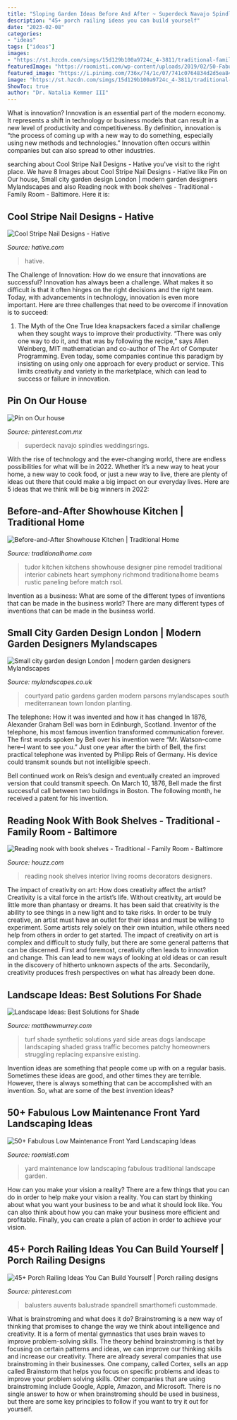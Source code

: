 ```yaml
---
title: "Sloping Garden Ideas Before And After ~ Superdeck Navajo Spindles Weddingsrings"
description: "45+ porch railing ideas you can build yourself"
date: "2023-02-08"
categories:
- "ideas"
tags: ["ideas"]
images:
- "https://st.hzcdn.com/simgs/15d129b100a9724c_4-3811/traditional-family-room.jpg"
featuredImage: "https://roomisti.com/wp-content/uploads/2019/02/50-Fabulous-Low-Maintenance-Front-Yard-Landscaping-Ideas-34.jpg"
featured_image: "https://i.pinimg.com/736x/74/1c/07/741c0764834d2d5ea847dbede700e0fb.jpg"
image: "https://st.hzcdn.com/simgs/15d129b100a9724c_4-3811/traditional-family-room.jpg"
ShowToc: true
author: "Dr. Natalia Kemmer III"
---
```



What is innovation?
Innovation is an essential part of the modern economy. It represents a shift in technology or business models that can result in a new level of productivity and competitiveness. By definition, innovation is “the process of coming up with a new way to do something, especially using new methods and technologies.” Innovation often occurs within companies but can also spread to other industries.

	

		
searching about Cool Stripe Nail Designs - Hative you've visit to the right place. We have 8 Images about Cool Stripe Nail Designs - Hative like Pin on Our house, Small city garden design London | modern garden designers Mylandscapes and also Reading nook with book shelves - Traditional - Family Room - Baltimore. Here it is:
		
    
## Cool Stripe Nail Designs - Hative

<img loading=lazy src="http://hative.com/wp-content/uploads/2014/11/stripe-nail-designs/8-stripe-nail-designs.jpg" onerror="this.onerror=null;this.src='https://tse2.mm.bing.net/th?id=OIP.vXjVEbrpSFuBOkxxt2CEcwHaJ5&amp;pid=15.1';" alt="Cool Stripe Nail Designs - Hative">

_Source: hative.com_

>hative. 

	

The Challenge of Innovation: How do we ensure that innovations are successful?
Innovation has always been a challenge. What makes it so difficult is that it often hinges on the right decisions and the right team. Today, with advancements in technology, innovation is even more important. Here are three challenges that need to be overcome if innovation is to succeed:
1. The Myth of the One True Idea
 knapsackers faced a similar challenge when they sought ways to improve their productivity. “There was only one way to do it, and that was by following the recipe,” says Allen Weinberg, MIT mathematician and co-author of The Art of Computer Programming. Even today, some companies continue this paradigm by insisting on using only one approach for every product or service. This limits creativity and variety in the marketplace, which can lead to success or failure in innovation.


    
## Pin On Our House

<img loading=lazy src="https://i.pinimg.com/736x/74/1c/07/741c0764834d2d5ea847dbede700e0fb.jpg" onerror="this.onerror=null;this.src='https://tse3.mm.bing.net/th?id=OIP.kAdm4gXY4B2HJvysQH1T9QHaJ3&amp;pid=15.1';" alt="Pin on Our house">

_Source: pinterest.com.mx_

>superdeck navajo spindles weddingsrings. 

	

With the rise of technology and the ever-changing world, there are endless possibilities for what will be in 2022. Whether it’s a new way to heat your home, a new way to cook food, or just a new way to live, there are plenty of ideas out there that could make a big impact on our everyday lives. Here are 5 ideas that we think will be big winners in 2022: 

    
## Before-and-After Showhouse Kitchen | Traditional Home

<img loading=lazy src="http://images.traditionalhome.mdpcdn.com/sites/traditionalhome.com/files/styles/facebook_og_image/public/slide/101660887_p.jpg?itok=4Weowa7b" onerror="this.onerror=null;this.src='https://tse3.mm.bing.net/th?id=OIP.i4kdiETEvNTL57PH9nDIIgHaHa&amp;pid=15.1';" alt="Before-and-After Showhouse Kitchen | Traditional Home">

_Source: traditionalhome.com_

>tudor kitchen kitchens showhouse designer pine remodel traditional interior cabinets heart symphony richmond traditionalhome beams rustic paneling before match rsol. 

	

Invention as a business: What are some of the different types of inventions that can be made in the business world?
There are many different types of inventions that can be made in the business world.

    
## Small City Garden Design London | Modern Garden Designers Mylandscapes

<img loading=lazy src="https://www.mylandscapes.co.uk/courtyard-gardens/modern-patio-design.jpg" onerror="this.onerror=null;this.src='https://tse1.mm.bing.net/th?id=OIP.ZkGb4TLLgB_fVnfBVn_sxgHaEo&amp;pid=15.1';" alt="Small city garden design London | modern garden designers Mylandscapes">

_Source: mylandscapes.co.uk_

>courtyard patio gardens garden modern parsons mylandscapes south mediterranean town london planting. 

	

The telephone: How it was invented and how it has changed
In 1876, Alexander Graham Bell was born in Edinburgh, Scotland. Inventor of the telephone, his most famous invention transformed communication forever. The first words spoken by Bell over his invention were “Mr. Watson–come here–I want to see you.” 
Just one year after the birth of Bell, the first practical telephone was invented by Philipp Reis of Germany. His device could transmit sounds but not intelligible speech. 

Bell continued work on Reis’s design and eventually created an improved version that could transmit speech. On March 10, 1876, Bell made the first successful call between two buildings in Boston. The following month, he received a patent for his invention.

    
## Reading Nook With Book Shelves - Traditional - Family Room - Baltimore

<img loading=lazy src="https://st.hzcdn.com/simgs/15d129b100a9724c_4-3811/traditional-family-room.jpg" onerror="this.onerror=null;this.src='https://tse4.mm.bing.net/th?id=OIP.CIEDQbLAqKs0b66qRejrSwHaKT&amp;pid=15.1';" alt="Reading nook with book shelves - Traditional - Family Room - Baltimore">

_Source: houzz.com_

>reading nook shelves interior living rooms decorators designers. 

	

The impact of creativity on art: How does creativity affect the artist?
Creativity is a vital force in the artist’s life. Without creativity, art would be little more than phantasy or dreams. It has been said that creativity is the ability to see things in a new light and to take risks. In order to be truly creative, an artist must have an outlet for their ideas and must be willing to experiment. Some artists rely solely on their own intuition, while others need help from others in order to get started. The impact of creativity on art is complex and difficult to study fully, but there are some general patterns that can be discerned. First and foremost, creativity often leads to innovation and change. This can lead to new ways of looking at old ideas or can result in the discovery of hitherto unknown aspects of the arts. Secondarily, creativity produces fresh perspectives on what has already been done.

    
## Landscape Ideas: Best Solutions For Shade

<img loading=lazy src="http://matthewmurrey.com/wp-content/uploads/2015/10/Shade-Solutions-Synthetic-Turf-960x1440.jpg" onerror="this.onerror=null;this.src='https://tse1.mm.bing.net/th?id=OIP.tVUVRNJA4Bns2VGfW5qycwHaLH&amp;pid=15.1';" alt="Landscape Ideas: Best Solutions for Shade">

_Source: matthewmurrey.com_

>turf shade synthetic solutions yard side areas dogs landscape landscaping shaded grass traffic becomes patchy homeowners struggling replacing expansive existing. 

	

Invention ideas are something that people come up with on a regular basis. Sometimes these ideas are good, and other times they are terrible. However, there is always something that can be accomplished with an invention. So, what are some of the best invention ideas?

    
## 50+ Fabulous Low Maintenance Front Yard Landscaping Ideas

<img loading=lazy src="https://roomisti.com/wp-content/uploads/2019/02/50-Fabulous-Low-Maintenance-Front-Yard-Landscaping-Ideas-34.jpg" onerror="this.onerror=null;this.src='https://tse3.mm.bing.net/th?id=OIP.x2EU5Rdt_xk2uzmzBJesOgHaJ2&amp;pid=15.1';" alt="50+ Fabulous Low Maintenance Front Yard Landscaping Ideas">

_Source: roomisti.com_

>yard maintenance low landscaping fabulous traditional landscape garden. 

	

How can you make your vision a reality?
There are a few things that you can do in order to help make your vision a reality. You can start by thinking about what you want your business to be and what it should look like. You can also think about how you can make your business more efficient and profitable. Finally, you can create a plan of action in order to achieve your vision.

    
## 45+ Porch Railing Ideas You Can Build Yourself | Porch Railing Designs

<img loading=lazy src="https://i.pinimg.com/736x/a9/06/ff/a906ff9141f599ebd402548009939b66.jpg" onerror="this.onerror=null;this.src='https://tse2.mm.bing.net/th?id=OIP.5v5P0KqPGU7Eu3kNFwMbfAHaJ3&amp;pid=15.1';" alt="45+ Porch Railing Ideas You Can Build Yourself | Porch railing designs">

_Source: pinterest.com_

>balusters auvents balustrade spandrell smarthomefi custommade. 

	

What is brainstroming and what does it do?
Brainstroming is a new way of thinking that promises to change the way we think about intelligence and creativity. It is a form of mental gymnastics that uses brain waves to improve problem-solving skills. The theory behind brainstroming is that by focusing on certain patterns and ideas, we can improve our thinking skills and increase our creativity.
There are already several companies that use brainstroming in their businesses. One company, called Cortex, sells an app called Brainstorm that helps you focus on specific problems and ideas to improve your problem solving skills. Other companies that are using brainstroming include Google, Apple, Amazon, and Microsoft. There is no single answer to how or when brainstroming should be used in business, but there are some key principles to follow if you want to try it out for yourself.


